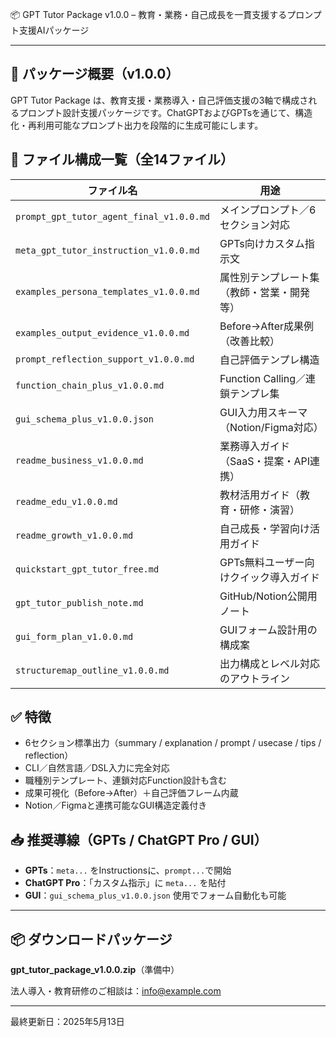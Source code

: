 📦 GPT Tutor Package v1.0.0 – 教育・業務・自己成長を一貫支援するプロンプト支援AIパッケージ

---

## 🎯 パッケージ概要（v1.0.0）

GPT Tutor Package は、教育支援・業務導入・自己評価支援の3軸で構成されるプロンプト設計支援パッケージです。ChatGPTおよびGPTsを通じて、構造化・再利用可能なプロンプト出力を段階的に生成可能にします。

## 📘 ファイル構成一覧（全14ファイル）

| ファイル名                                   | 用途                             |
|--------------------------------------------|----------------------------------|
| `prompt_gpt_tutor_agent_final_v1.0.0.md`   | メインプロンプト／6セクション対応         |
| `meta_gpt_tutor_instruction_v1.0.0.md`     | GPTs向けカスタム指示文                |
| `examples_persona_templates_v1.0.0.md`     | 属性別テンプレート集（教師・営業・開発等）  |
| `examples_output_evidence_v1.0.0.md`       | Before→After成果例（改善比較）     |
| `prompt_reflection_support_v1.0.0.md`      | 自己評価テンプレ構造                  |
| `function_chain_plus_v1.0.0.md`            | Function Calling／連鎖テンプレ集     |
| `gui_schema_plus_v1.0.0.json`              | GUI入力用スキーマ（Notion/Figma対応）|
| `readme_business_v1.0.0.md`                | 業務導入ガイド（SaaS・提案・API連携）  |
| `readme_edu_v1.0.0.md`                     | 教材活用ガイド（教育・研修・演習）      |
| `readme_growth_v1.0.0.md`                  | 自己成長・学習向け活用ガイド            |
| `quickstart_gpt_tutor_free.md`            | GPTs無料ユーザー向けクイック導入ガイド  |
| `gpt_tutor_publish_note.md`               | GitHub/Notion公開用ノート              |
| `gui_form_plan_v1.0.0.md`                 | GUIフォーム設計用の構成案              |
| `structuremap_outline_v1.0.0.md`          | 出力構成とレベル対応のアウトライン       |

## ✅ 特徴

- 6セクション標準出力（summary / explanation / prompt / usecase / tips / reflection）
- CLI／自然言語／DSL入力に完全対応
- 職種別テンプレート、連鎖対応Function設計も含む
- 成果可視化（Before→After）＋自己評価フレーム内蔵
- Notion／Figmaと連携可能なGUI構造定義付き

## 📥 推奨導線（GPTs / ChatGPT Pro / GUI）

- **GPTs**：`meta...` をInstructionsに、`prompt...`で開始
- **ChatGPT Pro**：「カスタム指示」に `meta...` を貼付
- **GUI**：`gui_schema_plus_v1.0.0.json` 使用でフォーム自動化も可能

---

## 📦 ダウンロードパッケージ

**gpt_tutor_package_v1.0.0.zip**（準備中）

法人導入・教育研修のご相談は：[info@example.com](mailto:info@example.com)

---

最終更新日：2025年5月13日

